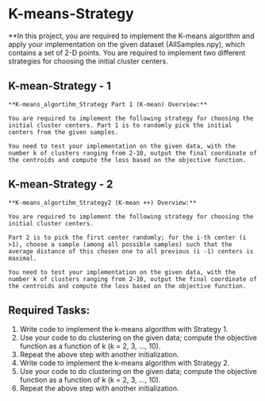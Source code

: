 # K-means-Strategy

**In this project, you are required to implement the K-means algorithm and apply your implementation on the given dataset (AllSamples.npy), which contains a set of 2-D points. You are required to implement two different strategies for choosing the initial cluster centers.

## K-mean-Strategy - 1 

    **K-means_algortihm_Strategy Part 1 (K-mean) Overview:**

    You are required to implement the following strategy for choosing the initial cluster centers. Part 1 is to randomly pick the initial centers from the given samples.

    You need to test your implementation on the given data, with the number k of clusters ranging from 2-10, output the final coordinate of the centroids and compute the loss based on the objective function.


## K-mean-Strategy - 2 

    **K-means_algortihm_Strategy2 (K-mean ++) Overview:**

    You are required to implement the following strategy for choosing the initial cluster centers.
    
    Part 2 is to pick the first center randomly; for the i-th center (i >1), choose a sample (among all possible samples) such that the average distance of this chosen one to all previous (i -1) centers is maximal.
    
    You need to test your implementation on the given data, with the number k of clusters ranging from 2-10, output the final coordinate of the centroids and compute the loss based on the objective function.


## Required Tasks:
1. Write code to implement the k-means algorithm with Strategy 1.
2. Use your code to do clustering on the given data; compute the objective function as a function of k (k = 2, 3, ..., 10).
3. Repeat the above step with another initialization.
4. Write code to implement the k-means algorithm with Strategy 2.
5. Use your code to do clustering on the given data; compute the objective function as a function of k (k = 2, 3, ..., 10).
6. Repeat the above step with another initialization.
